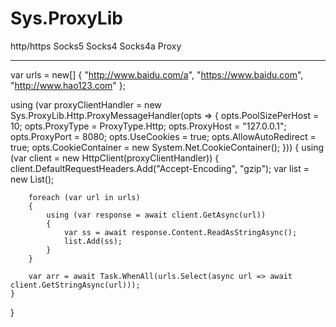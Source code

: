 # Sys.ProxyLib
http/https Socks5 Socks4 Socks4a Proxy

---

var urls = new[]
{
	"http://www.baidu.com/a",
	"https://www.baidu.com",
	"http://www.hao123.com"
};

using (var proxyClientHandler = new Sys.ProxyLib.Http.ProxyMessageHandler(opts =>
{
	opts.PoolSizePerHost = 10;
	opts.ProxyType = ProxyType.Http;
	opts.ProxyHost = "127.0.0.1";
	opts.ProxyPort = 8080;
	opts.UseCookies = true;
	opts.AllowAutoRedirect = true;
	opts.CookieContainer = new System.Net.CookieContainer();
}))
{
	using (var client = new HttpClient(proxyClientHandler))
	{
		client.DefaultRequestHeaders.Add("Accept-Encoding", "gzip");
		var list = new List<string>();

		foreach (var url in urls)
		{
			using (var response = await client.GetAsync(url))
			{
				var ss = await response.Content.ReadAsStringAsync();
				list.Add(ss);
			}
		}

		var arr = await Task.WhenAll(urls.Select(async url => await client.GetStringAsync(url)));
	}
}
